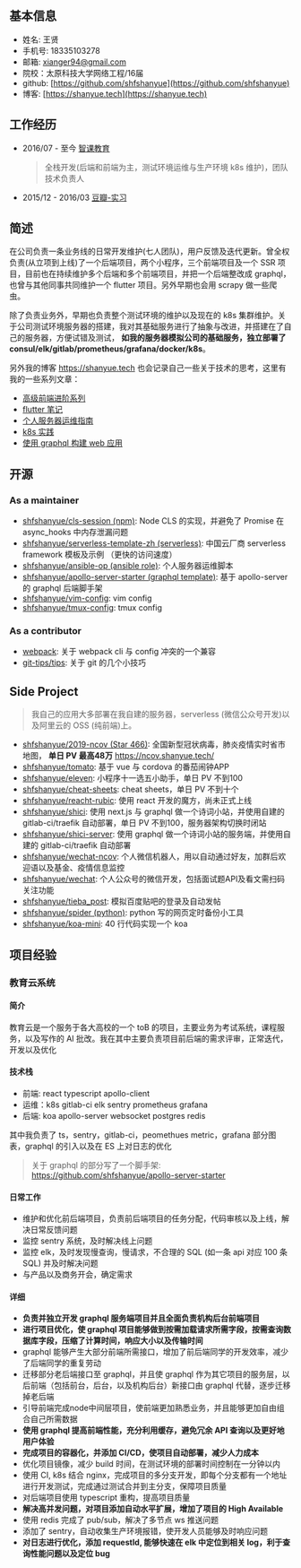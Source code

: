 ## 基本信息

+ 姓名: 王贤
+ 手机号: 18335103278
+ 邮箱: xianger94@gmail.com
+ 院校：太原科技大学网络工程/16届
+ github: [https://github.com/shfshanyue](https://github.com/shfshanyue)
+ 博客: [https://shanyue.tech](https://shanyue.tech)


## 工作经历

+ 2016/07 - 至今     [智课教育](http://www.smartstudy.com/)

  > 全栈开发(后端和前端为主，测试环境运维与生产环境 k8s 维护)，团队技术负责人

+ 2015/12 - 2016/03  [豆瓣-实习](https://douban.com)

## 简述

在公司负责一条业务线的日常开发维护(七人团队)，用户反馈及迭代更新。曾全权负责(从立项到上线)了一个后端项目，两个小程序，三个前端项目及一个 SSR 项目，目前也在持续维护多个后端和多个前端项目，并把一个后端整改成 graphql，也曾与其他同事共同维护一个 flutter 项目。另外早期也会用 scrapy 做一些爬虫。

除了负责业务外，早期也负责整个测试环境的维护以及现在的 k8s 集群维护。关于公司测试环境服务器的搭建，我对其基础服务进行了抽象与改进，并搭建在了自己的服务器，方便试错及测试， **如我的服务器模拟公司的基础服务，独立部署了 consul/elk/gitlab/prometheus/grafana/docker/k8s**。

另外我的博客 <https://shanyue.tech> 也会记录自己一些关于技术的思考，这里有我的一些系列文章：

+ [高级前端进阶系列](https://shanyue.tech/frontend-engineering/)
+ [flutter 笔记](https://shanyue.tech/flutter-guide/)
+ [个人服务器运维指南](https://shanyue.tech/op/)
+ [k8s 实践](https://github.com/shfshanyue/learn-k8s)
+ [使用 graphql 构建 web 应用](https://github.com/shfshanyue/graphql-guide)

## 开源

### As a maintainer

+ [shfshanyue/cls-session (npm)](https://github.com/shfshanyue/cls-session): Node CLS 的实现，并避免了 Promise 在 async_hooks 中内存泄漏问题
+ [shfshanyue/serverless-template-zh (serverless)](https://github.com/shfshanyue/serverless-template-zh): 中国云厂商 serverless framework 模板及示例 （更快的访问速度）
+ [shfshanyue/ansible-op (ansible role)](https://github.com/shfshanyue/ansible-op): 个人服务器运维脚本
+ [shfshanyue/apollo-server-starter (graphql template)](https://github.com/shfshanyue/apollo-server-starter): 基于 apollo-server 的 graphql 后端脚手架
+ [shfshanyue/vim-config](https://github.com/shfshanyue/vim-config): vim config
+ [shfshanyue/tmux-config](https://github.com/shfshanyue/tmux-config): tmux config

### As a contributor

+ [webpack](https://github.com/webpack/webpack/pull/4525): 关于 webpack cli 与 config 冲突的一个兼容
+ [git-tips/tips](https://github.com/git-tips/tips/graphs/contributors): 关于 git 的几个小技巧

## Side Project

> 我自己的应用大多部署在我自建的服务器，serverless (微信公众号开发)以及阿里云的 OSS (纯前端)上。

+ [shfshanyue/2019-ncov (Star 466)](https://github.com/shfshanyue/2019-ncov): 全国新型冠状病毒，肺炎疫情实时省市地图， **单日 PV 最高48万** <https://ncov.shanyue.tech/>
+ [shfshanyue/tomato](https://github.com/shfshanyue/tomato): 基于 vue 与 cordova 的番茄闹钟APP
+ [shfshanyue/eleven](https://github.com/shfshanyue/eleven): 小程序十一选五小助手，单日 PV 不到100
+ [shfshanyue/cheat-sheets](https://github.com/shfshanyue/cheat-sheets): cheat sheets，单日 PV 不到十个
+ [shfshanyue/reacht-rubic](https://github.com/shfshanyue/react-rubic): 使用 react 开发的魔方，尚未正式上线
+ [shfshanyue/shici](https://github.com/shfshanyue/shici): 使用 next.js 与 graphql 做一个诗词小站，并使用自建的 gitlab-ci/traefik 自动部署，单日 PV 不到100，服务器架构切换时闭站
+ [shfshanyue/shici-server](https://github.com/shfshanyue/shici-server): 使用 graphql 做一个诗词小站的服务端，并使用自建的 gitlab-ci/traefik 自动部署
+ [shfshanyue/wechat-ncov](https://github.com/shfshanyue/wechat-ncov): 个人微信机器人，用以自动通过好友，加群后欢迎语以及基金、疫情信息监控
+ [shfshanyue/wechat](https://github.com/shfshanyue/wechat): 个人公众号的微信开发，包括面试题API及看文需扫码关注功能
+ [shfshanyue/tieba_post](https://github.com/shfshanyue/tieba_post): 模拟百度贴吧的登录及自动发帖
+ [shfshanyue/spider (python)](https://github.com/shfshanyue/spider): python 写的网页定时备份小工具
+ [shfshanyue/koa-mini](https://github.com/shfshanyue/koa-mini): 40 行代码实现一个 koa

## 项目经验

### 教育云系统

#### 简介

教育云是一个服务于各大高校的一个 toB 的项目，主要业务为考试系统，课程服务，以及写作的 AI 批改。我在其中主要负责项目前后端的需求评审，正常迭代，开发以及优化

#### 技术栈

+ 前端: react typescript apollo-client
+ 运维：k8s gitlab-ci elk sentry prometheus grafana
+ 后端: koa apollo-server websocket postgres redis

其中我负责了 ts，sentry，gitlab-ci，peomethues metric，grafana 部分图表，graphql 的引入以及在 ES 上对日志的优化

> 关于 graphql 的部分写了一个脚手架: <https://github.com/shfshanyue/apollo-server-starter>

#### 日常工作

+ 维护和优化前后端项目，负责前后端项目的任务分配，代码审核以及上线，解决日常反馈问题
+ 监控 sentry 系统，及时解决线上问题
+ 监控 elk，及时发现慢查询，慢请求，不合理的 SQL (如一条 api 对应 100 条 SQL) 并及时解决问题
+ 与产品以及商务开会，确定需求

#### 详细

+ **负责并独立开发 graphql 服务端项目并且全面负责机构后台前端项目**
+ **进行项目优化，使 graphql 项目能够做到按需加载请求所需字段，按需查询数据库字段，压缩了计算时间，响应大小以及传输时间**
+ graphql 能够产生大部分前端所需接口，增加了前后端同学的开发效率，减少了后端同学的重复劳动
+ 迁移部分老后端接口至 graphql，并且使 graphql 作为其它项目的服务层，以后前端（包括前台，后台，以及机构后台）新接口由 graphql 代替，逐步迁移掉老后端
+ 引导前端完成node中间层项目，使前端更加熟悉业务，并且能够更加自由组合自己所需数据
+ **使用 graphql 提高前端性能，充分利用缓存，避免冗余 API 查询以及更好地用户体验**
+ **完成项目的容器化，并添加 CI/CD，使项目自动部署，减少人力成本**
+ 优化项目镜像，减少 build 时间，在测试环境的部署时间控制在一分钟以内
+ 使用 CI, k8s 结合 nginx，完成项目的多分支开发，即每个分支都有一个地址进行开发测试，完成通过测试合并到主分支，保障项目质量
+ 对后端项目使用 typescript 重构，提高项目质量
+ **解决高并发问题，对项目添加自动水平扩展，增加了项目的 High Available**
+ 使用 redis 完成了 pub/sub，解决了多节点 ws 推送问题
+ 添加了 sentry，自动收集生产环境报错，使开发人员能够及时响应问题
+ **对日志进行优化，添加 requestId, 能够快速在 elk 中定位到相关 log，利于查询性能问题以及定位 bug**

